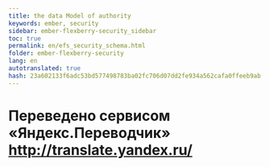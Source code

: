 ```yaml
--- 
title: the data Model of authority 
keywords: ember, security 
sidebar: ember-flexberry-security_sidebar 
toc: true 
permalink: en/efs_security_schema.html 
folder: ember-flexberry-security 
lang: en 
autotranslated: true 
hash: 23a602133f6adc53bd577498783ba02fc706d07dd2fe934a562cafa0ffeeb9ab 
--- 
```




 # Переведено сервисом «Яндекс.Переводчик» http://translate.yandex.ru/